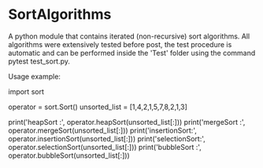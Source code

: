 # SortAlgorithms
A python module that contains iterated (non-recursive) sort algorithms. 
All algorithms were extensively tested before post, the test procedure 
is automatic and can be performed inside the 'Test' folder using the 
command pytest test_sort.py.

Usage example:

import sort

operator = sort.Sort()
unsorted_list = [1,4,2,1,5,7,8,2,1,3]

print('heapSort     :', operator.heapSort(unsorted_list[:]))
print('mergeSort    :', operator.mergeSort(unsorted_list[:]))
print('insertionSort:', operator.insertionSort(unsorted_list[:]))
print('selectionSort:', operator.selectionSort(unsorted_list[:]))
print('bubbleSort   :', operator.bubbleSort(unsorted_list[:]))
